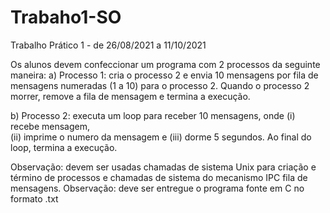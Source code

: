 # Trabaho1-SO

Trabalho Prático 1 - de 26/08/2021 a 11/10/2021

Os alunos devem confeccionar um programa com 2 processos da seguinte maneira:
a) Processo 1: cria o processo 2 e envia 10 mensagens por fila de mensagens numeradas (1 a 10) para o processo 2. 
   Quando o processo 2 morrer, remove a fila de mensagem e termina a execução.

b) Processo 2: executa um loop para receber 10 mensagens, onde 
   (i) recebe mensagem,  
   (ii) imprime o numero da mensagem e 
   (iii) dorme 5 segundos. 
   Ao final do loop, termina a execução.
 
 Observação: devem ser usadas chamadas de sistema Unix para criação e término de processos e chamadas de sistema do mecanismo IPC fila de mensagens.
 Observação: deve ser entregue o programa fonte em C no formato .txt
